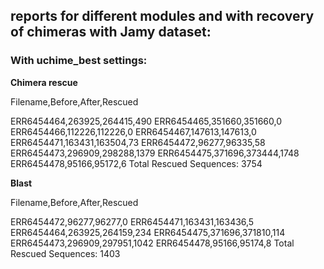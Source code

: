 ## reports for different modules and with recovery of chimeras with Jamy dataset: 

### With uchime_best settings: 

**Chimera rescue**

Filename,Before,After,Rescued

ERR6454464,263925,264415,490
ERR6454465,351660,351660,0
ERR6454466,112226,112226,0
ERR6454467,147613,147613,0
ERR6454471,163431,163504,73
ERR6454472,96277,96335,58
ERR6454473,296909,298288,1379
ERR6454475,371696,373444,1748
ERR6454478,95166,95172,6
Total Rescued Sequences: 3754

**Blast**

Filename,Before,After,Rescued

ERR6454472,96277,96277,0
ERR6454471,163431,163436,5
ERR6454464,263925,264159,234
ERR6454475,371696,371810,114
ERR6454473,296909,297951,1042
ERR6454478,95166,95174,8
Total Rescued Sequences: 1403
